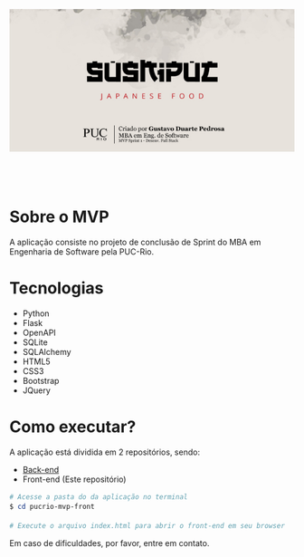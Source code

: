 ![MVP PUC-Rio - Gustavo Duarte Pedrosa](./assets/sushipuc-banner-repo.jpg)
#
&nbsp;
&nbsp;


# Sobre o MVP
A aplicação consiste no projeto de conclusão de Sprint do MBA em Engenharia de Software pela PUC-Rio.

# Tecnologias
+ Python
+ Flask
+ OpenAPI
+ SQLite
+ SQLAlchemy
+ HTML5
+ CSS3
+ Bootstrap
+ JQuery

# Como executar?

A aplicação está dividida em 2 repositórios, sendo:
- [Back-end](https://github.com/gustavoduartep/pucrio-mvp-api)
- Front-end (Este repositório)

```powershell
# Acesse a pasta do da aplicação no terminal
$ cd pucrio-mvp-front

# Execute o arquivo index.html para abrir o front-end em seu browser
```

Em caso de dificuldades, por favor, entre em contato.